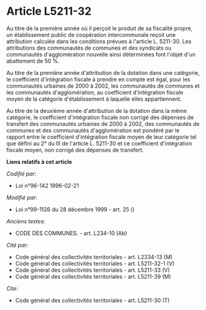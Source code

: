 # Article L5211-32

Au titre de la première année où il perçoit le produit de sa fiscalité propre, un établissement public de coopération
intercommunale reçoit une attribution calculée dans les conditions prévues à l'article L. 5211-30. Les attributions des
communautés de communes et des syndicats ou communautés d'agglomération nouvelle ainsi déterminées font l'objet d'un
abattement de 50 %.

Au titre de la première année d'attribution de la dotation dans une catégorie, le coefficient d'intégration fiscale à prendre
en compte est égal, pour les communautés urbaines de 2000 à 2002, les communautés de communes et les communautés
d'agglomération, au coefficient d'intégration fiscale moyen de la catégorie d'établissement à laquelle elles appartiennent.

Au titre de la deuxième année d'attribution de la dotation dans la même catégorie, le coefficient d'intégration fiscale non
corrigé des dépenses de transfert des communautés urbaines de 2000 à 2002, des communautés de communes et des communautés
d'agglomération est pondéré par le rapport entre le coefficient d'intégration fiscale moyen de leur catégorie tel que défini
au 2° du III de l'article L. 5211-30 et ce coefficient d'intégration fiscale moyen, non corrigé des dépenses de transfert.

**Liens relatifs à cet article**

_Codifié par_:

  - Loi n°96-142 1996-02-21

_Modifié par_:

  - Loi n°99-1126 du 28 décembre 1999 - art. 25 ()

_Anciens textes_:

  - CODE DES COMMUNES. - art. L234-10 (Ab)

_Cité par_:

  - Code général des collectivités territoriales - art. L2334-13 (M)
  - Code général des collectivités territoriales - art. L5211-32-1 (V)
  - Code général des collectivités territoriales - art. L5211-33 (V)
  - Code général des collectivités territoriales - art. L5211-39 (M)

_Cite_:

  - Code général des collectivités territoriales - art. L5211-30 (T)
